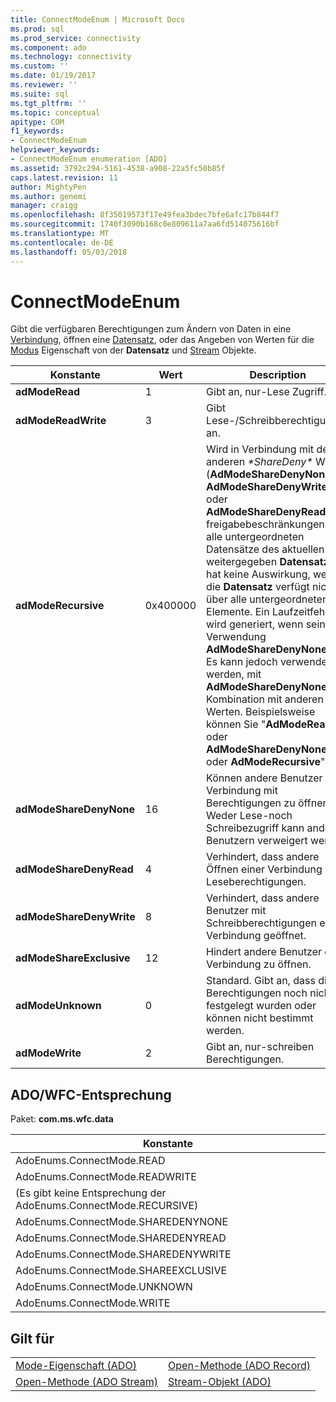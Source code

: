 ```yaml
---
title: ConnectModeEnum | Microsoft Docs
ms.prod: sql
ms.prod_service: connectivity
ms.component: ado
ms.technology: connectivity
ms.custom: ''
ms.date: 01/19/2017
ms.reviewer: ''
ms.suite: sql
ms.tgt_pltfrm: ''
ms.topic: conceptual
apitype: COM
f1_keywords:
- ConnectModeEnum
helpviewer_keywords:
- ConnectModeEnum enumeration [ADO]
ms.assetid: 3792c294-5161-4538-a908-22a5fc50b85f
caps.latest.revision: 11
author: MightyPen
ms.author: genemi
manager: craigg
ms.openlocfilehash: 8f35019573f17e49fea3bdec7bfe6afc17b844f7
ms.sourcegitcommit: 1740f3090b168c0e809611a7aa6fd514075616bf
ms.translationtype: MT
ms.contentlocale: de-DE
ms.lasthandoff: 05/03/2018
---
```

# <a name="connectmodeenum"></a>ConnectModeEnum
Gibt die verfügbaren Berechtigungen zum Ändern von Daten in eine [Verbindung](../../../ado/reference/ado-api/connection-object-ado.md), öffnen eine [Datensatz](../../../ado/reference/ado-api/record-object-ado.md), oder das Angeben von Werten für die [Modus](../../../ado/reference/ado-api/mode-property-ado.md) Eigenschaft von der  **Datensatz** und [Stream](../../../ado/reference/ado-api/stream-object-ado.md) Objekte.  
  
|Konstante|Wert|Description|  
|--------------|-----------|-----------------|  
|**adModeRead**|1|Gibt an, nur-Lese Zugriff.|  
|**adModeReadWrite**|3|Gibt Lese-/Schreibberechtigungen an.|  
|**adModeRecursive**|0x400000|Wird in Verbindung mit den anderen *\*ShareDeny\** Werte (**AdModeShareDenyNone**, **AdModeShareDenyWrite**, oder **AdModeShareDenyRead**) freigabebeschränkungen an alle untergeordneten Datensätze des aktuellen weitergegeben **Datensatz**. Es hat keine Auswirkung, wenn die **Datensatz** verfügt nicht über alle untergeordneten Elemente. Ein Laufzeitfehler wird generiert, wenn seine Verwendung **AdModeShareDenyNone** nur. Es kann jedoch verwendet werden, mit **AdModeShareDenyNone** in Kombination mit anderen Werten. Beispielsweise können Sie "**AdModeRead** oder **AdModeShareDenyNone** oder **AdModeRecursive**".|  
|**adModeShareDenyNone**|16|Können andere Benutzer eine Verbindung mit Berechtigungen zu öffnen. Weder Lese-noch Schreibezugriff kann anderen Benutzern verweigert werden.|  
|**adModeShareDenyRead**|4|Verhindert, dass andere Öffnen einer Verbindung mit Leseberechtigungen.|  
|**adModeShareDenyWrite**|8|Verhindert, dass andere Benutzer mit Schreibberechtigungen eine Verbindung geöffnet.|  
|**adModeShareExclusive**|12|Hindert andere Benutzer eine Verbindung zu öffnen.|  
|**adModeUnknown**|0|Standard. Gibt an, dass die Berechtigungen noch nicht festgelegt wurden oder können nicht bestimmt werden.|  
|**adModeWrite**|2|Gibt an, nur-schreiben Berechtigungen.|  
  
## <a name="adowfc-equivalent"></a>ADO/WFC-Entsprechung  
 Paket: **com.ms.wfc.data**  
  
|Konstante|  
|--------------|  
|AdoEnums.ConnectMode.READ|  
|AdoEnums.ConnectMode.READWRITE|  
|(Es gibt keine Entsprechung der AdoEnums.ConnectMode.RECURSIVE)|  
|AdoEnums.ConnectMode.SHAREDENYNONE|  
|AdoEnums.ConnectMode.SHAREDENYREAD|  
|AdoEnums.ConnectMode.SHAREDENYWRITE|  
|AdoEnums.ConnectMode.SHAREEXCLUSIVE|  
|AdoEnums.ConnectMode.UNKNOWN|  
|AdoEnums.ConnectMode.WRITE|  
  
## <a name="applies-to"></a>Gilt für  
  
|||  
|-|-|  
|[Mode-Eigenschaft (ADO)](../../../ado/reference/ado-api/mode-property-ado.md)|[Open-Methode (ADO Record)](../../../ado/reference/ado-api/open-method-ado-record.md)|  
|[Open-Methode (ADO Stream)](../../../ado/reference/ado-api/open-method-ado-stream.md)|[Stream-Objekt (ADO)](../../../ado/reference/ado-api/stream-object-ado.md)|
